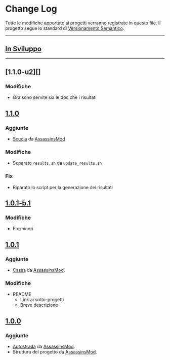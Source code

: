 # Change Log
Tutte le modifiche apportate ai progetti verranno registrate in questo file.
Il progetto segue lo standard di [Versionamento Semantico](http://semver.org/).

---

## [In Sviluppo][Unreleased]

---

## [1.1.0-u2][]
### Modifiche
- Ora sono servite sia le doc che i risultati

## [1.1.0][]
### Aggiunte
- [Scuola][] da [AssassinsMod][]

### Modifiche
- Separato `results.sh` da `update_results.sh`

### Fix
- Riparato lo script per la generazione dei risultati


## [1.0.1-b.1][]
### Modifiche
- Fix minori


## [1.0.1][]
### Aggiunte
- [Cassa][] da [AssassinsMod][].

### Modifiche
- README
  - Link ai sotto-progetti
  - Breve descrizione


## [1.0.0][]
### Aggiunte
- [Autostrada][] da [AssassinsMod][].
- Struttura del progetto da [AssassinsMod][].


[Scuola]: /esami/Scuola
[Autostrada]: /simulazioni/Autostrada
[Cassa]: /simulazioni/Cassa

[AssassinsMod]: https://github.com/AssassinsMod

[Unreleased]: https://github.com/AssassinsMod/Lab-Prog/compare/master...develop
[1.1.0]: https://github.com/AssassinsMod/Lab-Prog/compare/1.0.1-b.1...1.1.0
[1.0.1-b.1]: https://github.com/AssassinsMod/Lab-Prog/compare/1.0.1...1.0.1-b.1
[1.0.1]: https://github.com/AssassinsMod/Lab-Prog/compare/1.0.0...1.0.1
[1.0.0]: https://github.com/AssassinsMod/Lab-Prog/releases/tag/1.0.0
